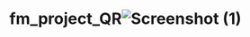# fm_project_QR![Screenshot (1)](https://user-images.githubusercontent.com/103501993/209143830-bee1c7d5-c1e6-402f-8e4e-6f0385e078f9.png)
